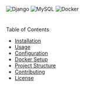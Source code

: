 ![Django](https://img.shields.io/static/v1?label=Django&message=5.0&color=hex=plastic&logo=django)
![MySQL](https://img.shields.io/static/v1?label=MySQL&message=8.0&color=00758F&style=for-the-badge&logo=mysql)
![Docker](https://img.shields.io/static/v1?label=Docker&message=20.10&color=2496ED&style=plastic&logo=docker)






 #

Table of Contents
- [Installation](#installation)
- [Usage](#usage)
- [Configuration](#configuration)
- [Docker Setup](#docker-setup)
- [Project Structure](#project-structure)
- [Contributing](#contributing)
- [License](#license)


